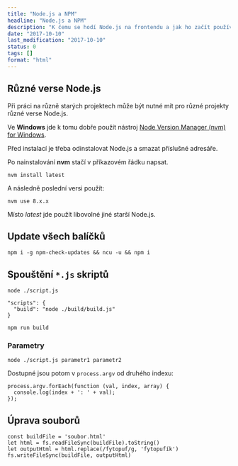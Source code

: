 ```yaml
---
title: "Node.js a NPM"
headline: "Node.js a NPM"
description: "K čemu se hodí Node.js na frontendu a jak ho začít používat."
date: "2017-10-10"
last_modification: "2017-10-10"
status: 0
tags: []
format: "html"
---
```


<p></p>



<h2 id="verse">Různé verse Node.js</h2>

<p>Při práci na různě starých projektech může být nutné mít pro různé projekty různé verse Node.js.</p>

<p>Ve <b>Windows</b> jde k tomu dobře použít nástroj <a href="https://github.com/coreybutler/nvm-windows">Node Version Manager (nvm) for Windows</a>.</p>

<p>Před instalací je třeba odinstalovat Node.js a smazat příslušné adresáře.</p>

<p>Po nainstalování <b>nvm</b> stačí v příkazovém řádku napsat.</p>




<pre><code>nvm install latest</code></pre>





<p>A následně poslední versi použít:</p>


<pre><code>nvm use 8.x.x</code></pre>




<p>Místo <i lang="en">latest</i> jde použít libovolné jiné starší Node.js.</p>


<h2 id="update">Update všech balíčků</h2>

<pre><code>npm i -g npm-check-updates &amp;&amp; ncu -u &amp;&amp; npm i</code></pre>










<h2 id="skripty">Spouštění <code>*.js</code> skriptů</h2>

<pre><code>node ./script.js</code></pre>










<pre><code>"scripts": {
  "build": "node ./build/build.js"
}</code></pre>



<pre><code>npm run build</code></pre>




<h3 id="parametry">Parametry</h3>

<pre><code>node ./script.js parametr1 parametr2</code></pre>

<p>Dostupné jsou potom v <code>process.argv</code> od druhého indexu:</p>


<pre><code>process.argv.forEach(function (val, index, array) {
  console.log(index + ': ' + val);
});</code></pre>


<h2 id="uprava-souboru">Úprava souborů</h2>

<pre><code>const buildFile = 'soubor.html'
let html = fs.readFileSync(buildFile).toString()
let outputHtml = html.replace(/fytopuf/g, 'fytopufík')
fs.writeFileSync(buildFile, outputHtml)</code></pre>